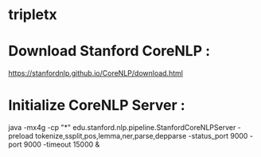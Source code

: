 # tripletx
# Download Stanford CoreNLP :
https://stanfordnlp.github.io/CoreNLP/download.html

# Initialize CoreNLP Server :

java -mx4g -cp "*" edu.stanford.nlp.pipeline.StanfordCoreNLPServer -preload tokenize,ssplit,pos,lemma,ner,parse,depparse -status_port 9000 -port 9000 -timeout 15000 & 
